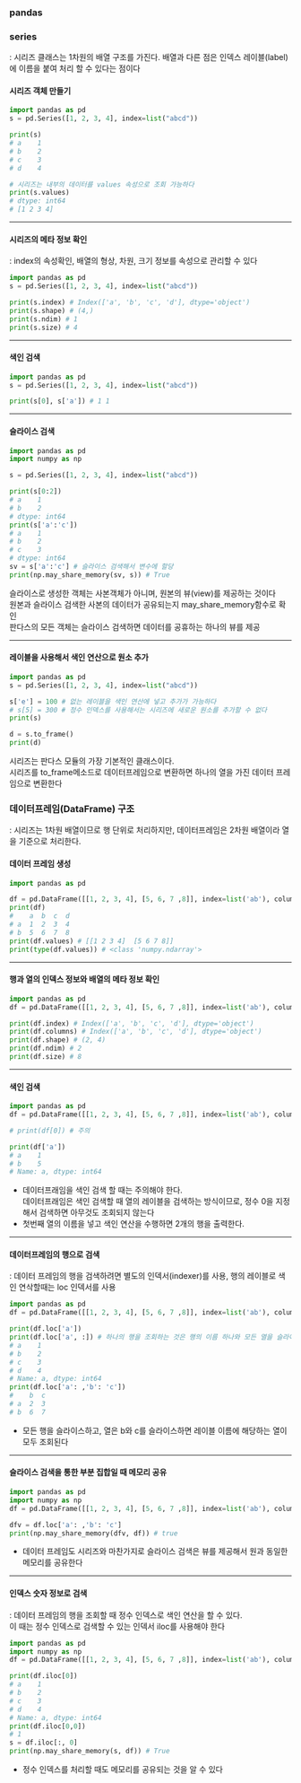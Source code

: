 ### pandas

### series 
: 시리즈 클래스는 1차원의 배열 구조를 가진다. 배열과 다른 점은 인덱스 레이블(label)에 이름을 붙여 처리 할 수 있다는 점이다 

#### 시리즈 객체 만들기

```python
import pandas as pd
s = pd.Series([1, 2, 3, 4], index=list("abcd"))

print(s)
# a    1
# b    2
# c    3
# d    4

# 시리즈는 내부의 데이터를 values 속성으로 조회 가능하다 
print(s.values) 
# dtype: int64
# [1 2 3 4]
```

---

#### 시리즈의 메타 정보 확인 
: index의 속성확인, 배열의 형상, 차원, 크기 정보를 속성으로 관리할 수 있다 

```python
import pandas as pd
s = pd.Series([1, 2, 3, 4], index=list("abcd"))

print(s.index) # Index(['a', 'b', 'c', 'd'], dtype='object')
print(s.shape) # (4,)
print(s.ndim) # 1
print(s.size) # 4
```

---

#### 색인 검색 

```python
import pandas as pd
s = pd.Series([1, 2, 3, 4], index=list("abcd"))

print(s[0], s['a']) # 1 1
```

---

#### 슬라이스 검색 

```python
import pandas as pd
import numpy as np

s = pd.Series([1, 2, 3, 4], index=list("abcd"))

print(s[0:2]) 
# a    1
# b    2
# dtype: int64
print(s['a':'c'])
# a    1
# b    2
# c    3
# dtype: int64
sv = s['a':'c'] # 슬라이스 검색해서 변수에 할당 
print(np.may_share_memory(sv, s)) # True
```
슬라이스로 생성한 객체는 사본객체가 아니며, 원본의 뷰(view)를 제공하는 것이다 <br>
원본과 슬라이스 검색한 사본의 데이터가 공유되는지 may_share_memory함수로 확인 <br>
판다스의 모든 객체는 슬라이스 검색하면 데이터를 공휴하는 하나의 뷰를 제공 <br> 

---

#### 레이블을 사용해서 색인 연산으로 원소 추가 

```python
import pandas as pd
s = pd.Series([1, 2, 3, 4], index=list("abcd"))

s['e'] = 100 # 없는 레이블을 색인 연산에 넣고 추가가 가능하다 
# s[5] = 300 # 정수 인덱스를 사용해서는 시리즈에 새로운 원소를 추가할 수 없다 
print(s) 

d = s.to_frame()
print(d)
```
시리즈는 판다스 모듈의 가장 기본적인 클래스이다. <br>
시리즈를 to_frame메소드로 데이터프레임으로 변환하면 하나의 열을 가진 데이터 프레임으로 변환한다 

### 데이터프레임(DataFrame) 구조
: 시리즈는 1차원 배열이므로 행 단위로 처리하지만, 데이터프레임은 2차원 배열이라 열을 기준으로 처리한다.

#### 데이터 프레임 생성

```python
import pandas as pd

df = pd.DataFrame([[1, 2, 3, 4], [5, 6, 7 ,8]], index=list('ab'), columns =list('abcd'))
print(df)
#    a  b  c  d
# a  1  2  3  4
# b  5  6  7  8
print(df.values) # [[1 2 3 4]  [5 6 7 8]]
print(type(df.values)) # <class 'numpy.ndarray'>
```

---

#### 행과 열의 인덱스 정보와 배열의 메타 정보 확인 

```python
import pandas as pd
df = pd.DataFrame([[1, 2, 3, 4], [5, 6, 7 ,8]], index=list('ab'), columns =list('abcd'))

print(df.index) # Index(['a', 'b', 'c', 'd'], dtype='object')
print(df.columns) # Index(['a', 'b', 'c', 'd'], dtype='object')
print(df.shape) # (2, 4)
print(df.ndim) # 2
print(df.size) # 8
```

---

#### 색인 검색 

```python
import pandas as pd
df = pd.DataFrame([[1, 2, 3, 4], [5, 6, 7 ,8]], index=list('ab'), columns =list('abcd'))

# print(df[0]) # 주의 

print(df['a'])
# a    1
# b    5
# Name: a, dtype: int64
```
-  데이터프래임을 색인 검색 할 때는 주의해야 한다. <br>
데이터프래임은 색인 검색할 때 열의 레이블을 검색하는 방식이므로, 정수 0을 지정해서 검색하면 아무것도 조회되지 않는다<br>
- 첫번째 열의 이름을 넣고 색인 연산을 수행하면 2개의 행을 출력한다. 

---

#### 데이터프레임의 행으로 검색 
: 데이터 프레임의 행을 검색하려면 별도의 인덱서(indexer)를 사용, 행의 레이블로 색인 연삭할때는 loc 인덱서를 사용 

```python
import pandas as pd
df = pd.DataFrame([[1, 2, 3, 4], [5, 6, 7 ,8]], index=list('ab'), columns =list('abcd'))

print(df.loc['a'])
print(df.loc['a', :]) # 하나의 행을 조회하는 것은 행의 이름 하나와 모든 열을 슬라이스 하는 것과 같다 
# a    1
# b    2
# c    3
# d    4
# Name: a, dtype: int64
print(df.loc['a': ,'b': 'c'])
#    b  c
# a  2  3
# b  6  7
```
- 모든 행을 슬라이스하고, 열은 b와 c를 슬라이스하면 레이블 이름에 해당하는 열이 모두 조회된다

---

#### 슬라이스 검색을 통한 부분 집합일 때 메모리 공유 

```python
import pandas as pd
import numpy as np
df = pd.DataFrame([[1, 2, 3, 4], [5, 6, 7 ,8]], index=list('ab'), columns =list('abcd'))

dfv = df.loc['a': ,'b': 'c']
print(np.may_share_memory(dfv, df)) # true
```
- 데이터 프레임도 시리즈와 마찬가지로 슬라이스 검색은 뷰를 제공해서 원과 동일한 메모리를 공유한다 

---

#### 인덱스 숫자 정보로 검색 
: 데이터 프레임의 행을 조회할 때 정수 인덱스로 색인 연산을 할 수 있다. <br>
이 때는 정수 인덱스로 검색할 수 있는 인덱서 iloc를 사용해야 한다 

```python
import pandas as pd
import numpy as np
df = pd.DataFrame([[1, 2, 3, 4], [5, 6, 7 ,8]], index=list('ab'), columns =list('abcd'))

print(df.iloc[0])
# a    1
# b    2
# c    3
# d    4
# Name: a, dtype: int64
print(df.iloc[0,0])
# 1
s = df.iloc[:, 0]
print(np.may_share_memory(s, df)) # True
```
- 정수 인덱스를 처리할 때도 메모리를 공유되는 것을 알 수 있다 
